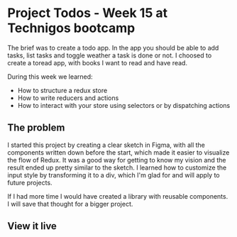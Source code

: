 # Project Todos - Week 15 at Technigos bootcamp

The brief was to create a todo app. In the app you should be able to add tasks, list tasks and toggle weather a task is done or not. I choosed to create a toread app, with books I want to read and have read.

During this week we learned:
- How to structure a redux store
- How to write reducers and actions
- How to interact with your store using selectors or by dispatching actions

## The problem

 I started this project by creating a clear sketch in Figma, with all the components written down before the start, which made it easier to visualize the flow of Redux. It was a good way for getting to know my vision and the result ended up pretty similar to the sketch. I learned how to customize the input style by transforming it to a div, which I'm glad for and will apply to future projects.

 If I had more time I would have created a library with reusable components. I will save that thought for a bigger project.

## View it live

